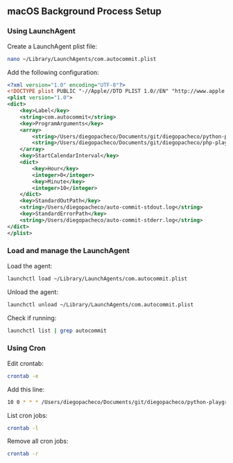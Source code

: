 ## macOS Background Process Setup

### Using LaunchAgent

Create a LaunchAgent plist file:

```bash
nano ~/Library/LaunchAgents/com.autocommit.plist
```

Add the following configuration:

```xml
<?xml version="1.0" encoding="UTF-8"?>
<!DOCTYPE plist PUBLIC "-//Apple//DTD PLIST 1.0//EN" "http://www.apple.com/DTDs/PropertyList-1.0.dtd">
<plist version="1.0">
<dict>
    <key>Label</key>
    <string>com.autocommit</string>
    <key>ProgramArguments</key>
    <array>
        <string>/Users/diegopacheco/Documents/git/diegopacheco/python-playground/auto-commit/run-background.sh</string>
        <string>/Users/diegopacheco/Documents/git/diegopacheco/php-playground/</string>
    </array>
    <key>StartCalendarInterval</key>
    <dict>
        <key>Hour</key>
        <integer>0</integer>
        <key>Minute</key>
        <integer>10</integer>
    </dict>
    <key>StandardOutPath</key>
    <string>/Users/diegopacheco/auto-commit-stdout.log</string>
    <key>StandardErrorPath</key>
    <string>/Users/diegopacheco/auto-commit-stderr.log</string>
</dict>
</plist>
```

### Load and manage the LaunchAgent

Load the agent:
```bash
launchctl load ~/Library/LaunchAgents/com.autocommit.plist
```

Unload the agent:
```bash
launchctl unload ~/Library/LaunchAgents/com.autocommit.plist
```

Check if running:
```bash
launchctl list | grep autocommit
```

### Using Cron

Edit crontab:
```bash
crontab -e
```

Add this line:
```bash
10 0 * * * /Users/diegopacheco/Documents/git/diegopacheco/python-playground/auto-commit/run-background.sh /Users/diegopacheco/Documents/git/diegopacheco/php-playground/ >> /Users/diegopacheco/auto-commit.log 2>&1
```

List cron jobs:
```bash
crontab -l
```

Remove all cron jobs:
```bash
crontab -r
```
